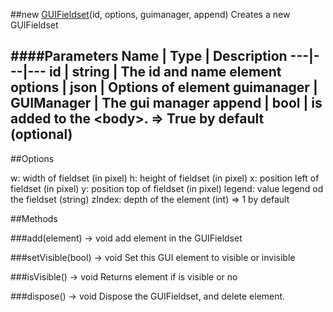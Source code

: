 ##new [GUIFieldset](#)(id, options, guimanager, append)
Creates a new GUIFieldset

####Parameters
Name | Type | Description
---|---|---
id | string | The id and name element
options | json | Options of element
guimanager | GUIManager | The gui manager
append | bool | is added to the &lt;body&gt;. =&gt; True by default (optional)
---

##Options

w: width of fieldset (in pixel)
h: height of fieldset (in pixel)
x: position left of fieldset (in pixel)
y: position top of fieldset (in pixel)
legend: value legend od the fieldset (string)
zIndex: depth of the element (int) =&gt; 1 by default

##Methods

###add(element) → void
add element in the GUIFieldset

###setVisible(bool) → void
Set this GUI element to visible or invisible

###isVisible() → void
Returns element if is visible or no

###dispose() → void
Dispose the GUIFieldset, and delete element.
